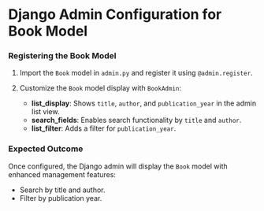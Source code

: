 # Django Admin Configuration for Book Model

### Registering the Book Model
1. Import the `Book` model in `admin.py` and register it using `@admin.register`.

2. Customize the `Book` model display with `BookAdmin`:
   - **list_display**: Shows `title`, `author`, and `publication_year` in the admin list view.
   - **search_fields**: Enables search functionality by `title` and `author`.
   - **list_filter**: Adds a filter for `publication_year`.

### Expected Outcome
Once configured, the Django admin will display the `Book` model with enhanced management features:
- Search by title and author.
- Filter by publication year.
